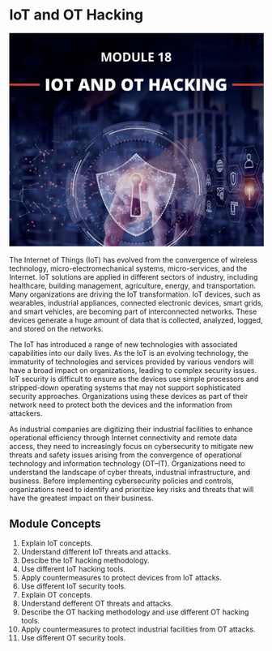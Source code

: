 # IoT and OT Hacking

![IoT and OT Hacking](/IoT-and-OT-Hacking/images/overview.png) 

The Internet of Things (IoT) has evolved from the convergence of wireless technology, micro-electromechanical systems, micro-services, and the Internet. IoT solutions are applied in different sectors of industry, including healthcare, building management, agriculture, energy, and transportation. Many organizations are driving the IoT transformation. IoT devices, such as wearables, industrial appliances, connected electronic devices, smart grids, and smart vehicles, are becoming part of interconnected networks. These devices generate a huge amount of data that is collected, analyzed, logged, and stored on the networks.

The IoT has introduced a range of new technologies with associated capabilities into our daily lives. As the IoT is an evolving technology, the immaturity of technologies and services provided by various vendors will have a broad impact on organizations, leading to complex security issues. IoT security is difficult to ensure as the devices use simple processors and stripped-down operating systems that may not support sophisticated security approaches. Organizations using these devices as part of their network need to protect both the devices and the information from attackers.

As industrial companies are digitizing their industrial facilities to enhance operational efficiency through Internet connectivity and remote data access, they need to increasingly focus on cybersecurity to mitigate new threats and safety issues arising from the convergence of operational technology and information technology (OT–IT). Organizations need to understand the landscape of cyber threats, industrial infrastructure, and business. Before implementing cybersecurity policies and controls, organizations need to identify and prioritize key risks and threats that will have the greatest impact on their business.


## Module Concepts 
1. Explain IoT concepts. 
2. Understand different IoT threats and attacks. 
3. Descibe the IoT hacking methodology. 
4. Use different IoT hacking tools. 
5. Apply countermeasures to protect devices from IoT attacks. 
6. Use different IoT security tools. 
7. Explain OT concepts. 
8. Understand defferent OT threats and attacks. 
9. Describe the OT hacking methodology and use different OT hacking tools. 
10. Apply countermeasures to protect industrial facilities from OT attacks. 
11. Use different OT security tools. 

